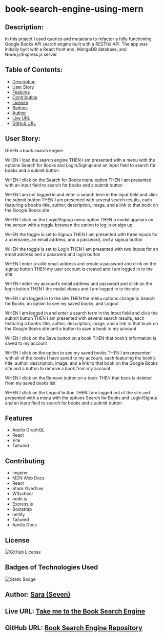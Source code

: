 # book-search-engine-using-mern

##  Description:
In this project I used queries and mutations to refactor a fully functioning Google Books API search engine built with a RESTful API. The app was initially built with a React front end, MongoDB database, and Node.js/Express.js server.

## Table of Contents:
  * [Description](##Description)
  * [User Story](https://github.com/phoenixpyra7/book-search-engine-using-mern#user-story)
  * [Features](https://github.com/phoenixpyra7/book-search-engine-using-mern#features)
  * [Contributing](https://github.com/phoenixpyra7/book-search-engine-using-mern#contributing)
  * [License](https://github.com/phoenixpyra7/book-search-engine-using-mern#license)
  * [Badges](https://github.com/phoenixpyra7/book-search-engine-using-mern#badges-of-technologies-used)
  * [Author](https://github.com/phoenixpyra7/book-search-engine-using-mern#author-sara-seven)
  * [Live URL](https://github.com/phoenixpyra7/book-search-engine-using-mern#live-url-httpsbook-search-engine-using-mern-ts78onrendercom)
  * [GitHub URL](##GitHub-URL)


## User Story:

GIVEN a book search engine

WHEN I load the search engine
THEN I am presented with a menu with the options Search for Books and Login/Signup and an input field to search for books and a submit button

WHEN I click on the Search for Books menu option
THEN I am presented with an input field to search for books and a submit button

WHEN I am not logged in and enter a search term in the input field and click the submit button
THEN I am presented with several search results, each featuring a book’s title, author, description, image, and a link to that book on the Google Books site

WHEN I click on the Login/Signup menu option
THEN a modal appears on the screen with a toggle between the option to log in or sign up

WHEN the toggle is set to Signup
THEN I am presented with three inputs for a username, an email address, and a password, and a signup button

WHEN the toggle is set to Login
THEN I am presented with two inputs for an email address and a password and login button

WHEN I enter a valid email address and create a password and click on the signup button
THEN my user account is created and I am logged in to the site

WHEN I enter my account’s email address and password and click on the login button
THEN I the modal closes and I am logged in to the site

WHEN I am logged in to the site
THEN the menu options change to Search for Books, an option to see my saved books, and Logout

WHEN I am logged in and enter a search term in the input field and click the submit button
THEN I am presented with several search results, each featuring a book’s title, author, description, image, and a link to that book on the Google Books site and a button to save a book to my account

WHEN I click on the Save button on a book
THEN that book’s information is saved to my account

WHEN I click on the option to see my saved books
THEN I am presented with all of the books I have saved to my account, each featuring the book’s title, author, description, image, and a link to that book on the Google Books site and a button to remove a book from my account

WHEN I click on the Remove button on a book
THEN that book is deleted from my saved books list

WHEN I click on the Logout button
THEN I am logged out of the site and presented with a menu with the options Search for Books and Login/Signup and an input field to search for books and a submit button

## Features

  * Apollo GraphQL 
  * React
  * Vite
  * Tailwind

## Contributing

  * Inquirer
  * MDN Web Docs
  * React
  * Stack Overflow
  * W3school
  * node.js
  * Express.js
  * Bootstrap
  * netlify
  * Tailwind
  * Apollo Docs


## License

![GitHub License](https://img.shields.io/badge/License-MIT-%231565C0)

## Badges of Technologies Used

![Static Badge](https://img.shields.io/badge/Ask_me-Anything-%23C8E6C9)

## Author: [Sara (Seven)](https://github.com/phoenixpyra7)



## Live URL: [Take me to the Book Search Engine](https://book-search-engine-using-mern-ts78.onrender.com)

## GitHub URL: [Book Search Engine Repository](https://github.com/phoenixpyra7/book-search-engine-using-mern)

